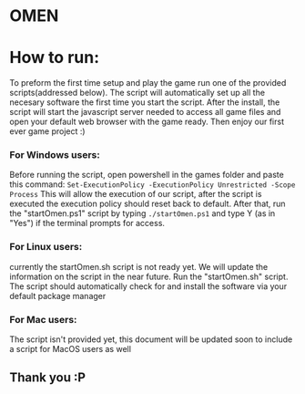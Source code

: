 # OMEN

# How to run:
To preform the first time setup and play the game run one of the provided scripts(addressed below). The script will automatically set up all the necesary software the first time you start the script.
After the install, the script will start the javascript server needed to access all game files and open your default web browser with the game ready.
Then enjoy our first ever game project :)

### For Windows users:
Before running the script, open powershell in the games folder and paste this command:
```Set-ExecutionPolicy -ExecutionPolicy Unrestricted -Scope Process```
This will allow the execution of our script, after the script is executed the execution policy should reset back to default.
After that, run the "startOmen.ps1" script by typing ```./startOmen.ps1``` and type Y (as in "Yes") if the terminal prompts for access.

### For Linux users:
currently the startOmen.sh script is not ready yet. We will update the information on the script in the near future.
Run the "startOmen.sh" script. The script should automatically check for and install the software via your default package manager

### For Mac users:
The script isn't provided yet, this document will be updated soon to include a script for MacOS users as well



## Thank you :P
